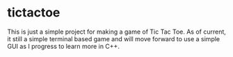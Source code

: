 # tictactoe

This is just a simple project for making a game of Tic Tac Toe.
As of current, it still a simple terminal based game and will move forward to use a simple GUI as I progress to learn more in C++.

